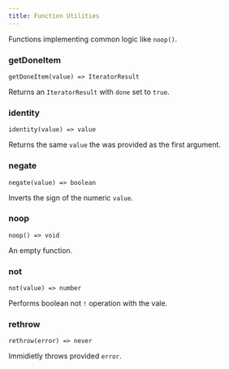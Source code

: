 ```yaml
---
title: Function Utilities
---
```


Functions implementing common logic like `noop()`.

### getDoneItem

`getDoneItem(value) => IteratorResult`

Returns an `IteratorResult` with `done` set to `true`.

### identity

`identity(value) => value`

Returns the same `value` the was provided as the first argument.

### negate

`negate(value) => boolean`

Inverts the sign of the numeric `value`.

### noop

`noop() => void`

An empty function.

### not

`not(value) => number`

Performs boolean not `!` operation with the vale.

### rethrow

`rethrow(error) => never`

Immidietly throws provided `error`.
